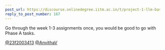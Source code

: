 ```yaml
---
post_url: https://discourse.onlinedegree.iitm.ac.in/t/project-1-llm-based-automation-agent-discussion-thread-tds-jan-2025/164277/169
reply_to_post_number: 167
---
```

Go through the week 1-3 assignments once, you would be good to go with Phase A tasks.

[@23f2003413](/u/23f2003413) [@AnvithaV](/u/anvithav)